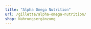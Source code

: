 ```yaml
---
title: "Alpha Omega Nutrition"
url: /gillette/alpha-omega-nutrition/
shop: Nahrungsergänzung
---
```

